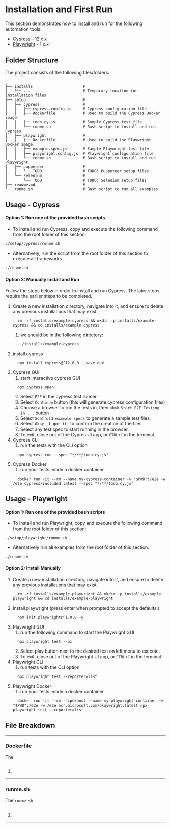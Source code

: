 # Installation and First Run

This section demonstrates how to install and run for the following automation tools:

- [Cypress](https://www.cypress.io/) - 12.x.x
- [Playwright](https://playwright.dev/) - 1.x.x

## Folder Structure

The project consists of the following files/folders:

```
.
├── installs                      #
│   └── ...                       # Temporary location for installation files
├── setup                         #
│   ├── cypress                   #
│   │   ├── cypress.config.js     # Cypress configuration file
│   │   ├── Dockerfile            # Used to build the Cypress Docker image
│   │   ├── todo.cy.js            # Sample Cypress test file
│   │   └── runme.sh              # Bash script to install and run Cypress
│   ├── playwright                #
│   │   ├── Dockerfile            # Used to build the Playwright Docker image
│   │   ├── example.spec.js       # Sample Playwright test file
│   │   ├── playwright.config.js  # Playwright configuration file
│   │   └── runme.sh              # Bash script to install and run Playwright
│   ├── puppeteer                 #
│   │   └── TODO                  # TODO: Puppeteer setup files
│   └── selenium                  #
│       └── TODO                  # TODO: Selenium setup files
├── readme.md                     #
└── runme.sh                      # Bash script to run all examples
```

## Usage - Cypress


#### Option 1: Run one of the provided bash scripts
  - To install and run Cypress, copy and execute the following command from the root folder of this section:
  ```
  ./setup/cypress/runme.sh
  ```
  - Alternatively, run the script from the root folder of this section to execute all frameworks.
  ```
  ./runme.sh
  ```

#### Option 2: Manually Install and Run
Follow the steps below in order to install and run Cypress. The later steps require the earlier steps to be completed.
1. Create a new installation directory, navigate into it, and ensure to delete any previous installations that may exist.
    ```
      rm -rf installs/example-cypress && mkdir -p installs/example-cypress && cd installs/example-cypress
    ```
    1. we should be in the following directory:
    ```
      ../installs/example-cypress
    ```
2. install cypress
    ```
      npm install cypress@^12.0.0 --save-dev
    ```
3. Cypress GUI
    1. start interactive cypress GUI
    ```
      npx cypress open
    ```
    2. Select `E2E` in the cypress test runner
    3. Select `Continue` button (this will generate cypress configuration files)
    4. Choose a browser to run the tests in, then click `Start E2E Testing in ...` button
    5. Select `Scaffold example specs` to generate a sample test files,
    6. Select `Okay, I got it!` to confirm the creation of the files.
    7. Select any test spec to start running in the browser.
    8. To exit, close out of the Cypres UI app, or `CTRL+C` in the terminal.
4. Cypress CLI
    1. run the tests with the CLI option
    ```
      npx cypress run --spec "*/**/todo.cy.js"
    ```
5. Cypress Docker
    1. run your tests inside a docker container
    ```
      docker run -it --rm --name my-cypress-container -v "$PWD":/e2e -w /e2e cypress/included:latest --spec "*/**/todo.cy.js"
    ```

## Usage - Playwright

#### Option 1: Run one of the provided bash scripts
  - To install and run Playwright, copy and execute the following command from the root folder of this section:
  ```
  ./setup/playwright/runme.sh
  ```
  - Alternatively run all examples from the root folder of this section.
  ```
  ./runme.sh
  ```

#### Option 2: Install Manually
1. Create a new installation directory, navigate into it, and ensure to delete any previous installations that may exist.
    ```
      rm -rf installs/example-playwright && mkdir -p installs/example-playwright && cd installs/example-playwright
    ```
2. install playwright (press enter when prompted to accept the defaults.)
    ```
      npm init playwright@^1.0.0 -y
    ```
3. Playwright GUI
    1. run the following command to start the Playwright GUI
    ```
      npx playwright test --ui
    ```
    2. Select play button next to the desired test on left menu to execute.
    3. To exit, close out of the Playwright UI app, or `CTRL+C` in the terminal.
4. Playwright CLI
    1. run tests with the CLI option
    ```
      npx playwright test --reporter=list
    ```
5. Playwright Docker
    1. run your tests inside a docker container
    ```
      docker run -it --rm --ipc=host --name my-playwright-container -v "$PWD":/e2e -w /e2e mcr.microsoft.com/playwright:latest npx playwright test --reporter=list
    ```


## File Breakdown

---

### Dockerfile

The

```

```

1.

---

### runme.sh

The `runme.sh`

```

```

1.

---
